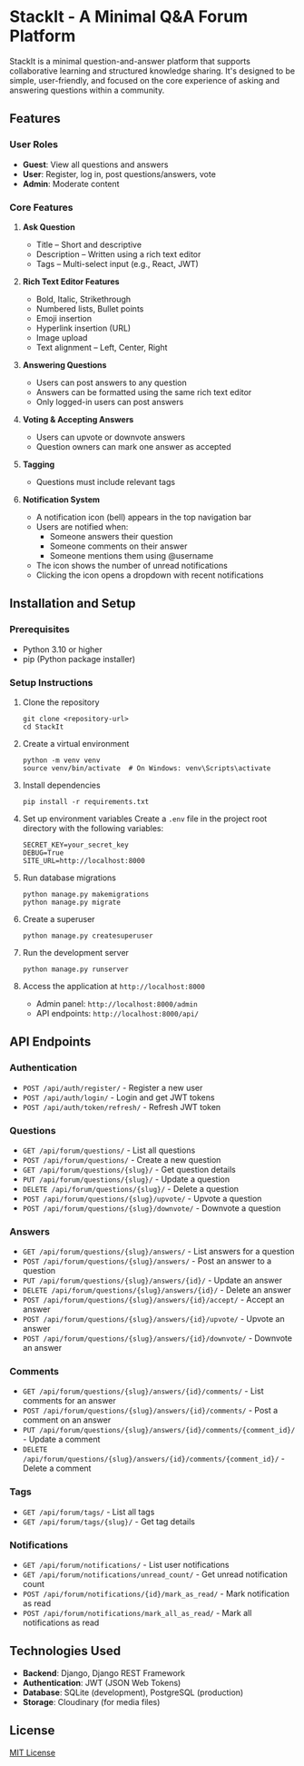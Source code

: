 # StackIt - A Minimal Q&A Forum Platform

StackIt is a minimal question-and-answer platform that supports collaborative learning and structured knowledge sharing. It's designed to be simple, user-friendly, and focused on the core experience of asking and answering questions within a community.

## Features

### User Roles
- **Guest**: View all questions and answers
- **User**: Register, log in, post questions/answers, vote
- **Admin**: Moderate content

### Core Features
1. **Ask Question**
   - Title – Short and descriptive
   - Description – Written using a rich text editor
   - Tags – Multi-select input (e.g., React, JWT)

2. **Rich Text Editor Features**
   - Bold, Italic, Strikethrough
   - Numbered lists, Bullet points
   - Emoji insertion
   - Hyperlink insertion (URL)
   - Image upload
   - Text alignment – Left, Center, Right

3. **Answering Questions**
   - Users can post answers to any question
   - Answers can be formatted using the same rich text editor
   - Only logged-in users can post answers

4. **Voting & Accepting Answers**
   - Users can upvote or downvote answers
   - Question owners can mark one answer as accepted

5. **Tagging**
   - Questions must include relevant tags

6. **Notification System**
   - A notification icon (bell) appears in the top navigation bar
   - Users are notified when:
     - Someone answers their question
     - Someone comments on their answer
     - Someone mentions them using @username
   - The icon shows the number of unread notifications
   - Clicking the icon opens a dropdown with recent notifications

## Installation and Setup

### Prerequisites
- Python 3.10 or higher
- pip (Python package installer)

### Setup Instructions
1. Clone the repository
   ```
   git clone <repository-url>
   cd StackIt
   ```

2. Create a virtual environment
   ```
   python -m venv venv
   source venv/bin/activate  # On Windows: venv\Scripts\activate
   ```

3. Install dependencies
   ```
   pip install -r requirements.txt
   ```

4. Set up environment variables
   Create a `.env` file in the project root directory with the following variables:
   ```
   SECRET_KEY=your_secret_key
   DEBUG=True
   SITE_URL=http://localhost:8000
   ```

5. Run database migrations
   ```
   python manage.py makemigrations
   python manage.py migrate
   ```

6. Create a superuser
   ```
   python manage.py createsuperuser
   ```

7. Run the development server
   ```
   python manage.py runserver
   ```

8. Access the application at `http://localhost:8000`
   - Admin panel: `http://localhost:8000/admin`
   - API endpoints: `http://localhost:8000/api/`

## API Endpoints

### Authentication
- `POST /api/auth/register/` - Register a new user
- `POST /api/auth/login/` - Login and get JWT tokens
- `POST /api/auth/token/refresh/` - Refresh JWT token

### Questions
- `GET /api/forum/questions/` - List all questions
- `POST /api/forum/questions/` - Create a new question
- `GET /api/forum/questions/{slug}/` - Get question details
- `PUT /api/forum/questions/{slug}/` - Update a question
- `DELETE /api/forum/questions/{slug}/` - Delete a question
- `POST /api/forum/questions/{slug}/upvote/` - Upvote a question
- `POST /api/forum/questions/{slug}/downvote/` - Downvote a question

### Answers
- `GET /api/forum/questions/{slug}/answers/` - List answers for a question
- `POST /api/forum/questions/{slug}/answers/` - Post an answer to a question
- `PUT /api/forum/questions/{slug}/answers/{id}/` - Update an answer
- `DELETE /api/forum/questions/{slug}/answers/{id}/` - Delete an answer
- `POST /api/forum/questions/{slug}/answers/{id}/accept/` - Accept an answer
- `POST /api/forum/questions/{slug}/answers/{id}/upvote/` - Upvote an answer
- `POST /api/forum/questions/{slug}/answers/{id}/downvote/` - Downvote an answer

### Comments
- `GET /api/forum/questions/{slug}/answers/{id}/comments/` - List comments for an answer
- `POST /api/forum/questions/{slug}/answers/{id}/comments/` - Post a comment on an answer
- `PUT /api/forum/questions/{slug}/answers/{id}/comments/{comment_id}/` - Update a comment
- `DELETE /api/forum/questions/{slug}/answers/{id}/comments/{comment_id}/` - Delete a comment

### Tags
- `GET /api/forum/tags/` - List all tags
- `GET /api/forum/tags/{slug}/` - Get tag details

### Notifications
- `GET /api/forum/notifications/` - List user notifications
- `GET /api/forum/notifications/unread_count/` - Get unread notification count
- `POST /api/forum/notifications/{id}/mark_as_read/` - Mark notification as read
- `POST /api/forum/notifications/mark_all_as_read/` - Mark all notifications as read

## Technologies Used
- **Backend**: Django, Django REST Framework
- **Authentication**: JWT (JSON Web Tokens)
- **Database**: SQLite (development), PostgreSQL (production)
- **Storage**: Cloudinary (for media files)

## License
[MIT License](LICENSE)
